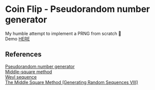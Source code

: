 # Coin Flip - Pseudorandom number generator

My humble attempt to implement a PRNG from scratch 💪  
Demo [HERE](https://anchowake.github.io/PRNG/)

## References

[Pseudorandom number generator](https://en.wikipedia.org/wiki/Pseudorandom_number_generator)  
[Middle-square method](https://en.wikipedia.org/wiki/Middle-square_method)  
[Weyl sequence](https://en.wikipedia.org/wiki/Weyl_sequence)  
[The Middle Square Method (Generating Random Sequences VIII)](https://hbfs.wordpress.com/2017/11/21/the-middle-square-method-generating-random-sequences-viii/)  